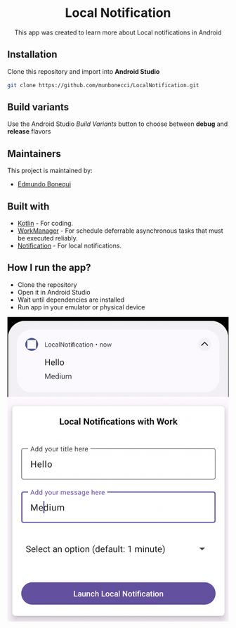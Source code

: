 <h1 align="center">Local Notification</h1> 

<p align="center">
This app was created to learn more about Local notifications in Android
</p>

## Installation

Clone this repository and import into **Android Studio**

```bash
git clone https://github.com/munbonecci/LocalNotification.git
```

## Build variants

Use the Android Studio *Build Variants* button to choose between **debug** and **release**
flavors

## Maintainers

This project is maintained by:

* [Edmundo Bonequi](http://github.com/munbonecci)

## Built with

- [Kotlin](https://kotlinlang.org/) - For coding.
- [WorkManager](https://developer.android.com/jetpack/androidx/releases/work) - For schedule deferrable 
asynchronous tasks that must be executed reliably.
- [Notification](https://developer.android.com/develop/ui/views/notifications/build-notification) - For local notifications.

## How I run the app?

- Clone the repository
- Open it in Android Studio
- Wait until dependencies are installed
- Run app in your emulator or physical device

![App Screens](app/app-image.png)
![App Screens](app/app-image2.png)
